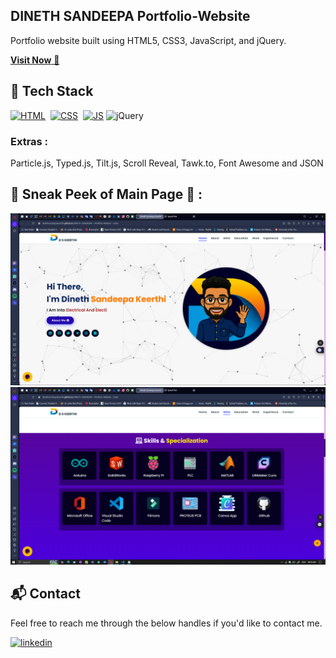 ## DINETH SANDEEPA Portfolio-Website
Portfolio website built using HTML5, CSS3, JavaScript, and jQuery.

<a href="https://dinethsandeepakeerthi.github.io/DINETH-SANDEEPA---Portfolio-Website---main/" target="_blank">**Visit Now** 🚀</a>


## 📌 Tech Stack
[![HTML](https://img.shields.io/badge/html5%20-%23E34F26.svg?&style=for-the-badge&logo=html5&logoColor=white)](https://github.com/search?q=repo%3ADinethSandeepaKeerthi%2FDINETH-SANDEEPA---Portfolio-Website---main++language%3AHTML&type=code)&nbsp;
[![CSS](https://img.shields.io/badge/css3%20-%231572B6.svg?&style=for-the-badge&logo=css3&logoColor=white)](https://github.com/DinethSandeepaKeerthi/DINETH-SANDEEPA---Portfolio-Website---main/search?l=css)&nbsp;
[![JS](https://img.shields.io/badge/javascript%20-%23323330.svg?&style=for-the-badge&logo=javascript&logoColor=%23F7DF1E)](https://github.com/DinethSandeepaKeerthi/DINETH-SANDEEPA---Portfolio-Website---main/search?l=javascript)
<img alt="jQuery" src="https://img.shields.io/badge/jquery-%230769AD.svg?style=for-the-badge&logo=jquery&logoColor=white"/>


### Extras : 
Particle.js, Typed.js, Tilt.js, Scroll Reveal, Tawk.to, Font Awesome and JSON

## 📌 Sneak Peek of Main Page 🙈 :
![mockup720](https://github.com/DinethSandeepaKeerthi/DINETH-SANDEEPA---Portfolio-Website---main/blob/main/assets/WEB%2001.png)
![ss](https://github.com/DinethSandeepaKeerthi/DINETH-SANDEEPA---Portfolio-Website---main/blob/main/assets/WEB%2002.png)


<h2>📬 Contact</h2>

Feel free to reach me through the below handles if you'd like to contact me.

[![linkedin](https://img.shields.io/badge/LinkedIn-0077B5?style=for-the-badge&logo=linkedin&logoColor=white)](https://www.linkedin.com/in/dineth-sandeepa-keerthi-b47879213)
